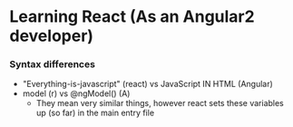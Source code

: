 # Learning React (As an Angular2 developer)




### Syntax differences

 - "Everything-is-javascript" (react) vs JavaScript IN HTML (Angular)
 - model (r) vs @ngModel() (A)
    - They mean very similar things, however react sets these variables up (so far) in the main entry file